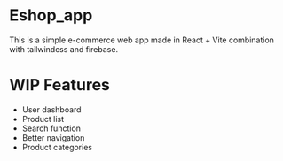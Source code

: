 # Eshop_app

This is a simple e-commerce web app made in React + Vite combination with tailwindcss and firebase.

# WIP Features

* User dashboard
* Product list
* Search function
* Better navigation
* Product categories
